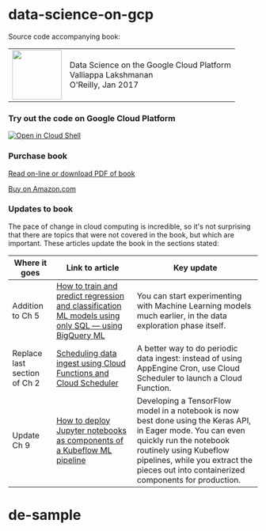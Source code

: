 # data-science-on-gcp

Source code accompanying book:

<table>
<tr>
  <td>
  <img src="https://images-na.ssl-images-amazon.com/images/I/51dgw%2BCYSOL._SX379_BO1,204,203,200_.jpg" height="100"/>
  </td>
  <td>
  Data Science on the Google Cloud Platform <br/>
  Valliappa Lakshmanan <br/>
  O'Reilly, Jan 2017
  </td>
</table>

### Try out the code on Google Cloud Platform
[![Open in Cloud Shell](http://gstatic.com/cloudssh/images/open-btn.png)](https://console.cloud.google.com/cloudshell/open/?git_repo=https://github.com/GoogleCloudPlatform/data-science-on-gcp.git)

### Purchase book
[Read on-line or download PDF of book](http://shop.oreilly.com/product/0636920057628.do)

[Buy on Amazon.com](https://www.amazon.com/Data-Science-Google-Cloud-Platform/dp/1491974567)

### Updates to book
The pace of change in cloud computing is incredible, so it's not surprising that there are topics that were not covered in the book, but which are important. These articles update the book in the sections stated:

| Where it goes | Link to article | Key update |
|---|---|---|
| Addition to Ch 5 | [How to train and predict regression and classification ML models using only SQL — using BigQuery ML](https://towardsdatascience.com/how-to-train-and-predict-regression-and-classification-ml-models-using-only-sql-using-bigquery-ml-f219b180b947) | You can start experimenting with Machine Learning models much earlier, in the data exploration phase itself. |
| Replace last section of Ch 2 | [Scheduling data ingest using Cloud Functions and Cloud Scheduler](https://towardsdatascience.com/scheduling-data-ingest-using-cloud-functions-and-cloud-scheduler-b24c8b0ec0a5) | A better way to do periodic data ingest: instead of using AppEngine Cron, use Cloud Scheduler to launch a Cloud Function. |
| Update Ch 9 | [How to deploy Jupyter notebooks as components of a Kubeflow ML pipeline](https://towardsdatascience.com/how-to-deploy-jupyter-notebooks-as-components-of-a-kubeflow-ml-pipeline-part-2-b1df77f4e5b3) | Developing a TensorFlow model in a notebook is now best done using the Keras API, in Eager mode. You can even quickly run the notebook routinely using Kubeflow pipelines, while you extract the pieces out into containerized components for production. |
# de-sample
